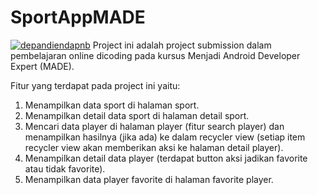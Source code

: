 # SportAppMADE
[![depandiendapnb](https://circleci.com/gh/depandiendapnb/SportAppMADE3.svg?style=shield)](https://circleci.com/gh/depandiendapnb/SportAppMADE3)
Project ini adalah project submission dalam pembelajaran online dicoding pada kursus Menjadi Android Developer Expert (MADE).

Fitur yang terdapat pada project ini yaitu:
1. Menampilkan data sport di halaman sport.
2. Menampilkan detail data sport di halaman detail sport.
3. Mencari data player di halaman player (fitur search player) dan menampilkan hasilnya (jika ada) ke dalam recycler view (setiap item recycler view akan memberikan aksi ke halaman detail player).
4. Menampilkan detail data player (terdapat button aksi jadikan favorite atau tidak favorite).
5. Menampilkan data player favorite di halaman favorite player.
